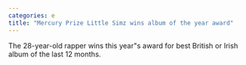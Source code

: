 ```yaml
---
categories: e
title: "Mercury Prize Little Simz wins album of the year award"
---
```

The 28-year-old rapper wins this year"s award for best British or Irish album of the last 12 months.